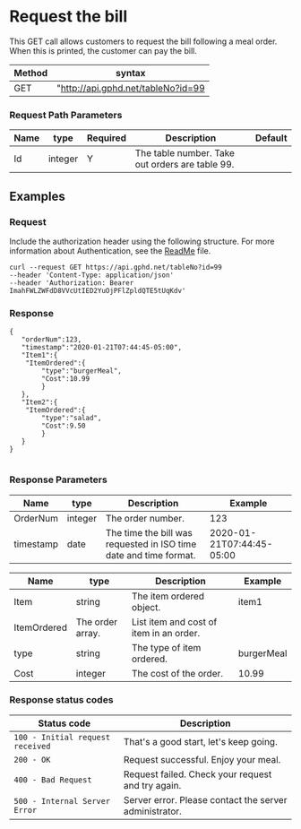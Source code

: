 # Request the bill

This GET call allows customers to request the bill following a meal order. When this is printed, the customer can pay the bill. 

Method | syntax
----- | ----------
GET | "http://api.gphd.net/tableNo?id=99

### Request Path Parameters

Name | type | Required | Description | Default 
---- | ----- | ----- | -------------------- | ---
Id | integer | Y |  The table number. Take out orders are table 99. |

## Examples

### Request

Include the authorization header using the following structure. For more information about Authentication, see the [ReadMe](https://github.com/Schnee18/student-showcase/blob/main/student-work/2023/Sharon-Schnee/api-final-project/readme.md) file.

```
curl --request GET https://api.gphd.net/tableNo?id=99
--header 'Content-Type: application/json'
--header 'Authorization: Bearer ImahFWLZWFdD8VVcUtIED2YuOjPFlZpldQTE5tUqKdv'
```

### Response

```
{
   "orderNum":123,
   "timestamp":"2020-01-21T07:44:45-05:00",
   "Item1":{
  	"ItemOrdered":{
     	"type":"burgerMeal",
     	"Cost":10.99
     	}
   },
   "Item2":{
  	"ItemOrdered":{
     	"type":"salad",
     	"Cost":9.50
     	}
   }
}


```

### Response Parameters

Name | type | Description | Example 
---- | ----- | ----- | --------------------
OrderNum | integer | The order number. |  123
timestamp | date  | The time the bill was requested in ISO time date and time format. | 2020-01-21T07:44:45-05:00

Name | type | Description | Example 
---- | ----- | ----- | --------------------
Item | string | The item ordered object. | item1
ItemOrdered | The order array. | List item and cost of item in an order.
type | string |The type of item ordered. | burgerMeal
Cost | integer | The cost of the order. | 10.99

### Response status codes

| Status code |  Description          |
|-------------|----------------------|
| `100 - Initial request received` | That's a good start, let's keep going. |
| `200 - OK` | Request successful. Enjoy your meal. |
| `400 - Bad Request`       | Request failed. Check your request and try again. |
| `500 - Internal Server Error`  | Server error. Please contact the server administrator.  |

